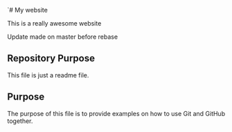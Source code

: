 `#  My website

This is a really awesome website

Update made on master before rebase

## Repository Purpose

This file is just a readme file.

## Purpose

The purpose of this file is to provide examples
on how to use Git and GitHub together.